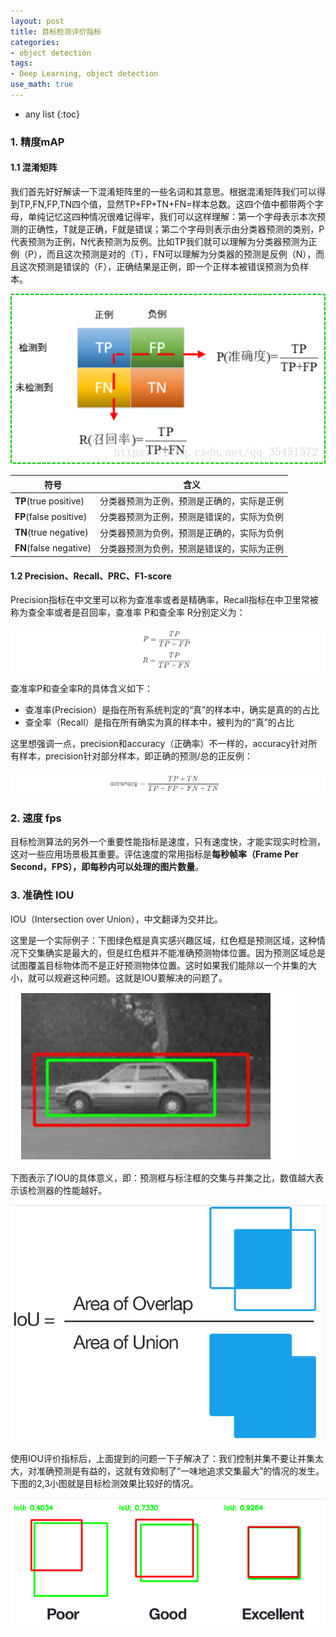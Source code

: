 ```yaml
---
layout: post
title: 目标检测评价指标
categories:
- object detection
tags:
- Deep Learning, object detection
use_math: true
---
```

* any list
{:toc}
### 1. 精度mAP

#### 1.1 混淆矩阵

我们首先好好解读一下混淆矩阵里的一些名词和其意思。根据混淆矩阵我们可以得到TP,FN,FP,TN四个值，显然TP+FP+TN+FN=样本总数。这四个值中都带两个字母，单纯记忆这四种情况很难记得牢，我们可以这样理解：第一个字母表示本次预测的正确性，T就是正确，F就是错误；第二个字母则表示由分类器预测的类别，P代表预测为正例，N代表预测为反例。比如TP我们就可以理解为分类器预测为正例（P），而且这次预测是对的（T），FN可以理解为分类器的预测是反例（N），而且这次预测是错误的（F），正确结果是正例，即一个正样本被错误预测为负样本。



![](../../media/pic2019/master_deeplearning_cv/confuse_matrix.png)

| 符号                   | 含义                                       |
| ---------------------- | ------------------------------------------ |
| **TP**(true positive)  | 分类器预测为正例，预测是正确的，实际是正例 |
| **FP**(false positive) | 分类器预测为正例，预测是错误的，实际为负例 |
| **TN**(true negative)  | 分类器预测为负例，预测是正确的，实际为负例 |
| **FN**(false negative) | 分类器预测为负例，预测是错误的，实际为正例 |



#### 1.2  Precision、Recall、PRC、F1-score

Precision指标在中文里可以称为查准率或者是精确率，Recall指标在中卫里常被称为查全率或者是召回率，查准率 P和查全率 R分别定义为：

![](../../media/pic2019/master_deeplearning_cv/85-367942820.png)

查准率P和查全率R的具体含义如下：

- 查准率(Precision）是指在所有系统判定的“真”的样本中，确实是真的的占比
- 查全率（Recall）是指在所有确实为真的样本中，被判为的“真”的占比

这里想强调一点，precision和accuracy（正确率）不一样的，accuracy针对所有样本，precision针对部分样本，即正确的预测/总的正反例：

![](../../media/pic2019/master_deeplearning_cv/82-641098274.png)

### 2. 速度 fps

目标检测算法的另外一个重要性能指标是速度，只有速度快，才能实现实时检测，这对一些应用场景极其重要。评估速度的常用指标是**每秒帧率（Frame Per Second，FPS），即每秒内可以处理的图片数量**。

### 3. 准确性 IOU

IOU（Intersection over Union），中文翻译为交并比。

这里是一个实际例子：下图绿色框是真实感兴趣区域，红色框是预测区域，这种情况下交集确实是最大的，但是红色框并不能准确预测物体位置。因为预测区域总是试图覆盖目标物体而不是正好预测物体位置。这时如果我们能除以一个并集的大小，就可以规避这种问题。这就是IOU要解决的问题了。

![](../../media/pic2019/master_deeplearning_cv/car.png)

下图表示了IOU的具体意义，即：预测框与标注框的交集与并集之比，数值越大表示该检测器的性能越好。

![](../../media/pic2019/master_deeplearning_cv/iou.png)





使用IOU评价指标后，上面提到的问题一下子解决了：我们控制并集不要让并集太大，对准确预测是有益的，这就有效抑制了“一味地追求交集最大”的情况的发生。下图的2,3小图就是目标检测效果比较好的情况。

![](../../media/pic2019/master_deeplearning_cv/iou_example.png)